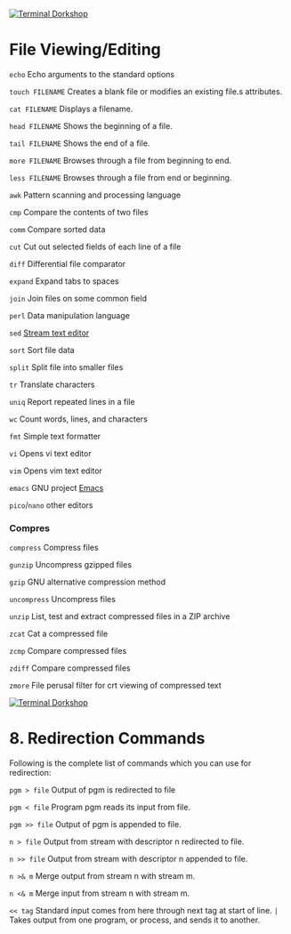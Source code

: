 [![Terminal Dorkshop](https://raw.github.com/patriciogonzalezvivo/Shell-Initiation/master/images/terminal08.png)](http://patriciogonzalezvivo.com/)

# File Viewing/Editing

`echo`	Echo arguments to the standard options

`touch FILENAME`	Creates a blank file or modifies an existing file.s attributes.

`cat FILENAME` Displays a filename.

`head FILENAME`	Shows the beginning of a file.

`tail FILENAME`	Shows the end of a file.

`more FILENAME`	Browses through a file from beginning to end.

`less FILENAME`	Browses through a file from end or beginning.

`awk`	Pattern scanning and processing language

`cmp`	Compare the contents of two files

`comm`	Compare sorted data

`cut`	Cut out selected fields of each line of a file

`diff`	Differential file comparator

`expand`	Expand tabs to spaces

`join`	Join files on some common field

`perl`	Data manipulation language

`sed`	[Stream text editor](http://www.grymoire.com/Unix/Sed.html)

`sort`	Sort file data

`split`	Split file into smaller files

`tr`	Translate characters

`uniq`	Report repeated lines in a file

`wc`	Count words, lines, and characters

`fmt`	Simple text formatter

`vi`	Opens vi text editor

`vim`	Opens vim text editor

`emacs`	GNU project [Emacs](http://batsov.com/articles/2011/11/30/the-ultimate-collection-of-emacs-resources/) 

`pico`/`nano`	other editors 

### Compres

`compress`	Compress files

`gunzip`	Uncompress gzipped files

`gzip`	GNU alternative compression method

`uncompress`	Uncompress files

`unzip`	List, test and extract compressed files in a ZIP archive

`zcat`	Cat a compressed file

`zcmp`	Compare compressed files

`zdiff`	Compare compressed files

`zmore`	File perusal filter for crt viewing of compressed text

[![Terminal Dorkshop](https://raw.github.com/patriciogonzalezvivo/Shell-Initiation/master/images/terminal07.png)](http://patriciogonzalezvivo.com/)

# 8. Redirection Commands

Following is the complete list of commands which you can use for redirection:

`pgm > file`	Output of pgm is redirected to file

`pgm < file`	Program pgm reads its input from file.

`pgm >> file`	Output of pgm is appended to file.

`n > file`	Output from stream with descriptor n redirected to file.

`n >> file`	Output from stream with descriptor n appended to file.

`n >& m`	Merge output from stream n with stream m.

`n <& m`	Merge input from stream n with stream m.

`<< tag`	Standard input comes from here through next tag at start of line.
`|`			Takes output from one program, or process, and sends it to another.